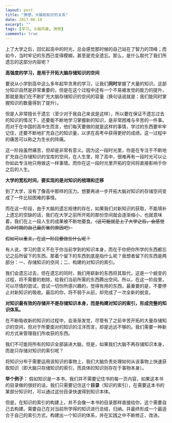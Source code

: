 ```yaml
---
layout: post
title: "猜想，大脑和知识的关系"
date: 2017-06-10
excerpt: ""
tags: [学习, 头脑风暴, 猜想]
comments: true
---
```


上了大学之后，回忆起高中的时光，总会感觉那时候的自己站在了智力的顶峰；而如今，当时牢记的东西已变得模糊，甚至是完全遗忘。那么，是什么取代了我们所遗忘的这部分内容呢？

**高强度的学习，是用于开拓大脑存储知识的空间**

要说从小学到高中这么多年起早贪黑的学习，让我们**同时**掌握了大量的知识。这部分知识自然是非常重要的，但是在这个过程中还有一个不易被发觉的能力的提升，那就是我们在不断扩充大脑存储知识的空间的容量（换句话说就是：我们能同时掌握知识的数量得到了提升）。

但是人非常擅长于遗忘（至少对于我自己来说是这样），所以要在保证不遗忘过去的知识的情况下，还要能不断地学习掌握新的知识，是非常困难与辛苦的一件事。而对于在中国的高中生而言，他们每天要做的就是这样的事情，学过的东西要牢牢记住，还要不断地扩充自己的知识量，以求在高考中获得更好的成绩。这一过程中的痛苦可以称之为生长的阵痛。

这一阶段虽然痛苦，但却是非常有意义。因为这一段时光里，你是在专注于不断地扩充自己存储知识的宝库的空间，在人生里，除了高中，很难再有一段时光可以让你如此专注地只用做这一样事情。而你在这一段时光里开拓的空间将直接影响于你之后的人生。

**大学的宽松时间，要实现的是对知识的梳理和迁移**

到了大学，没有了像高中那样的压力。想要再进一步开拓大脑对知识的存储空间变成了一件比较困难的事情。

而在这一阶段，由于大脑的遗忘规律的存在，如果我们对新知识的获取，不能填补上遗忘的空缺的话，我们在大学之前所开拓的那份空间就会逐渐缩小，也就意味着，我们在上一段人生的成果被不断地蚕食。<del>（这可能就是上了大学之后，会感觉高中时期的自己最厉害的原因吧）</del>

<del>假如可以重来，在这一阶段要做些什么呢？</del>

有人说，学习的意义不在于你当前学到的知识本身，而在于你把你所学的东西都忘记之后所留下的东西。那着个留下的东西到底是指什么呢？我想者留下的东西是两部分：一、存储知识的空间；二、构建的对知识的索引。

我们会遗忘过去，但在遗忘的同时，我们用崭新的东西将其取代，这是一个蜕变的过程，将不需要的剔除，给我们当前所需的东西腾出空间。所以，在这一阶段里，可以尽情的尝试，尝试一切你所感兴趣的，觉得有用的东西，最重要的是，不要停止对新知识的吸收。最后的你，将不弱于从前，却完成了一次全新的蜕变。



**对知识最有效的存储并不是存储知识本身，而是构建对知识的索引，形成完整的知识体系。**

在不断吸收新的知识的过程中，会渐渐发觉，尽管有了之前辛苦开拓的大量存储知识的空间，但对于所要面对的知识的汪洋而言，却是远远不够的。我们需要一种新的方式来管理我们所收获的东西。

我们不可能将所有的知识全部装进大脑，但是，如果我们大脑不再存储知识本身，而是只存储对知识的索引呢？

将知识分布于需要运用该知识的事物上，我们大脑负责处理如何从该事物上快速获取知识（即大脑只存储知识的索引，而具体的知识则存在于事物本身）。

**举个例子：**
假如知识是一本书，我们并不需要记住书的每一页内容，如果这本书的目录做的很好的话，我们只需要记住这个**目录**（知识的索引），在需要这本书的某部分知识时，可以通过这份目录快速得到知识本体。

但是，在知识的索引的构建上，并不会像一本书的目录那样直接给你，这个需要自己去构建。需要自己在对当前所学得的知识进行总结，归纳。并最终形成一个最适合于自己的索引方式，构建出一个知识的体系，并在实践之中不断修正、改进。


